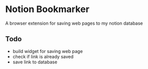 # Notion Bookmarker

A browser extension for saving web pages to my notion database

## Todo

- build widget for saving web page
- check if link is already saved
- save link to database
